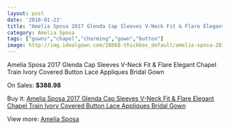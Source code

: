 ```yaml
---
layout: post
date: '2018-01-23'
title: "Amelia Sposa 2017 Glenda Cap Sleeves V-Neck Fit & Flare Elegant Chapel Train Ivory Covered Button Lace Appliques Bridal Gown"
category: Amelia Sposa
tags: ["gowns","chapel","charming","gown","button"]
image: http://img.idealgown.com/28668-thickbox_default/amelia-sposa-2017-glenda-cap-sleeves-v-neck-fit-flare-elegant-chapel-train-ivory-covered-button-lace-appliques-bridal-gown.jpg
---
```

Amelia Sposa 2017 Glenda Cap Sleeves V-Neck Fit & Flare Elegant Chapel Train Ivory Covered Button Lace Appliques Bridal Gown

On Sales: **$388.98**
<a href="https://www.idealgown.com/en/amelia-sposa/10951-amelia-sposa-2017-glenda-cap-sleeves-v-neck-fit-flare-elegant-chapel-train-ivory-covered-button-lace-appliques-bridal-gown.html"><amp-img layout="responsive" width="600" height="600" src="//img.idealgown.com/28668-thickbox_default/amelia-sposa-2017-glenda-cap-sleeves-v-neck-fit-flare-elegant-chapel-train-ivory-covered-button-lace-appliques-bridal-gown.jpg" alt="Amelia Sposa 2017 Glenda Cap Sleeves V-Neck Fit & Flare Elegant Chapel Train Ivory Covered Button Lace Appliques Bridal Gown 0" /></a>
<a href="https://www.idealgown.com/en/amelia-sposa/10951-amelia-sposa-2017-glenda-cap-sleeves-v-neck-fit-flare-elegant-chapel-train-ivory-covered-button-lace-appliques-bridal-gown.html"><amp-img layout="responsive" width="600" height="600" src="//img.idealgown.com/28675-thickbox_default/amelia-sposa-2017-glenda-cap-sleeves-v-neck-fit-flare-elegant-chapel-train-ivory-covered-button-lace-appliques-bridal-gown.jpg" alt="Amelia Sposa 2017 Glenda Cap Sleeves V-Neck Fit & Flare Elegant Chapel Train Ivory Covered Button Lace Appliques Bridal Gown 1" /></a>
<a href="https://www.idealgown.com/en/amelia-sposa/10951-amelia-sposa-2017-glenda-cap-sleeves-v-neck-fit-flare-elegant-chapel-train-ivory-covered-button-lace-appliques-bridal-gown.html"><amp-img layout="responsive" width="600" height="600" src="//img.idealgown.com/28674-thickbox_default/amelia-sposa-2017-glenda-cap-sleeves-v-neck-fit-flare-elegant-chapel-train-ivory-covered-button-lace-appliques-bridal-gown.jpg" alt="Amelia Sposa 2017 Glenda Cap Sleeves V-Neck Fit & Flare Elegant Chapel Train Ivory Covered Button Lace Appliques Bridal Gown 2" /></a>
<a href="https://www.idealgown.com/en/amelia-sposa/10951-amelia-sposa-2017-glenda-cap-sleeves-v-neck-fit-flare-elegant-chapel-train-ivory-covered-button-lace-appliques-bridal-gown.html"><amp-img layout="responsive" width="600" height="600" src="//img.idealgown.com/28673-thickbox_default/amelia-sposa-2017-glenda-cap-sleeves-v-neck-fit-flare-elegant-chapel-train-ivory-covered-button-lace-appliques-bridal-gown.jpg" alt="Amelia Sposa 2017 Glenda Cap Sleeves V-Neck Fit & Flare Elegant Chapel Train Ivory Covered Button Lace Appliques Bridal Gown 3" /></a>
<a href="https://www.idealgown.com/en/amelia-sposa/10951-amelia-sposa-2017-glenda-cap-sleeves-v-neck-fit-flare-elegant-chapel-train-ivory-covered-button-lace-appliques-bridal-gown.html"><amp-img layout="responsive" width="600" height="600" src="//img.idealgown.com/28672-thickbox_default/amelia-sposa-2017-glenda-cap-sleeves-v-neck-fit-flare-elegant-chapel-train-ivory-covered-button-lace-appliques-bridal-gown.jpg" alt="Amelia Sposa 2017 Glenda Cap Sleeves V-Neck Fit & Flare Elegant Chapel Train Ivory Covered Button Lace Appliques Bridal Gown 4" /></a>
<a href="https://www.idealgown.com/en/amelia-sposa/10951-amelia-sposa-2017-glenda-cap-sleeves-v-neck-fit-flare-elegant-chapel-train-ivory-covered-button-lace-appliques-bridal-gown.html"><amp-img layout="responsive" width="600" height="600" src="//img.idealgown.com/28671-thickbox_default/amelia-sposa-2017-glenda-cap-sleeves-v-neck-fit-flare-elegant-chapel-train-ivory-covered-button-lace-appliques-bridal-gown.jpg" alt="Amelia Sposa 2017 Glenda Cap Sleeves V-Neck Fit & Flare Elegant Chapel Train Ivory Covered Button Lace Appliques Bridal Gown 5" /></a>
<a href="https://www.idealgown.com/en/amelia-sposa/10951-amelia-sposa-2017-glenda-cap-sleeves-v-neck-fit-flare-elegant-chapel-train-ivory-covered-button-lace-appliques-bridal-gown.html"><amp-img layout="responsive" width="600" height="600" src="//img.idealgown.com/28670-thickbox_default/amelia-sposa-2017-glenda-cap-sleeves-v-neck-fit-flare-elegant-chapel-train-ivory-covered-button-lace-appliques-bridal-gown.jpg" alt="Amelia Sposa 2017 Glenda Cap Sleeves V-Neck Fit & Flare Elegant Chapel Train Ivory Covered Button Lace Appliques Bridal Gown 6" /></a>
<a href="https://www.idealgown.com/en/amelia-sposa/10951-amelia-sposa-2017-glenda-cap-sleeves-v-neck-fit-flare-elegant-chapel-train-ivory-covered-button-lace-appliques-bridal-gown.html"><amp-img layout="responsive" width="600" height="600" src="//img.idealgown.com/28669-thickbox_default/amelia-sposa-2017-glenda-cap-sleeves-v-neck-fit-flare-elegant-chapel-train-ivory-covered-button-lace-appliques-bridal-gown.jpg" alt="Amelia Sposa 2017 Glenda Cap Sleeves V-Neck Fit & Flare Elegant Chapel Train Ivory Covered Button Lace Appliques Bridal Gown 7" /></a>

Buy it: [Amelia Sposa 2017 Glenda Cap Sleeves V-Neck Fit & Flare Elegant Chapel Train Ivory Covered Button Lace Appliques Bridal Gown](https://www.idealgown.com/en/amelia-sposa/10951-amelia-sposa-2017-glenda-cap-sleeves-v-neck-fit-flare-elegant-chapel-train-ivory-covered-button-lace-appliques-bridal-gown.html "Amelia Sposa 2017 Glenda Cap Sleeves V-Neck Fit & Flare Elegant Chapel Train Ivory Covered Button Lace Appliques Bridal Gown")

View more: [Amelia Sposa](https://www.idealgown.com/en/154-amelia-sposa "Amelia Sposa")